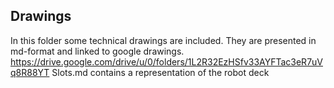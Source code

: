 ## Drawings
In this folder some technical drawings are included. They are presented in md-format and linked to google drawings.
https://drive.google.com/drive/u/0/folders/1L2R32EzHSfv33AYFTac3eR7uVq8R88YT
Slots.md contains a representation of the robot deck

